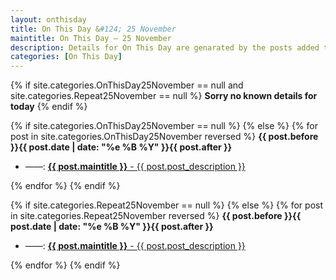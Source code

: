 ```yaml
---
layout: onthisday
title: On This Day &#124; 25 November
maintitle: On This Day — 25 November
description: Details for On This Day are genarated by the posts added to the website so the content is subject to changes/updates over time.
categories: [On This Day]
---
```


{% if site.categories.OnThisDay25November == null and site.categories.Repeat25November == null %}
<strong>Sorry no known details for today</strong>
{% endif %}

{% if site.categories.OnThisDay25November == null %}
{% else %}
{% for post in site.categories.OnThisDay25November reversed %}
<strong>{{ post.before }}{{ post.date | date: "%e %B %Y" }}{{ post.after }}</strong>
<ul>
<li> ——: <a class="{{ post.class }}" href="{{ post.url }}"><strong>{{ post.maintitle }}</strong> - {{ post.post_description }}</a></li>
</ul>
{% endfor %}
{% endif %}

{% if site.categories.Repeat25November == null %}
{% else %}
{% for post in site.categories.Repeat25November reversed %}
<strong>{{ post.before }}{{ post.date | date: "%e %B %Y" }}{{ post.after }}</strong>
<ul>
<li> ——: <a class="{{ post.class }}" href="{{ post.url }}"><strong>{{ post.maintitle }}</strong> - {{ post.post_description }}</a></li>
</ul>
{% endfor %}
{% endif %}
